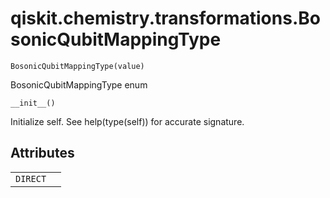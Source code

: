 <span id="qiskit-chemistry-transformations-bosonicqubitmappingtype" />

# qiskit.chemistry.transformations.BosonicQubitMappingType

`BosonicQubitMappingType(value)`

BosonicQubitMappingType enum

`__init__()`

Initialize self. See help(type(self)) for accurate signature.

## Attributes

|          |   |
| -------- | - |
| `DIRECT` |   |
